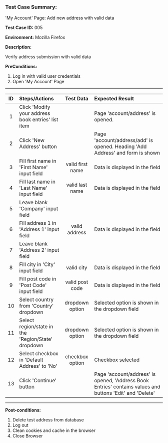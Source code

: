 
### Test Case Summary:

'My Account' Page: Add new address with valid data

**Test Case ID:** 005

**Environment:** Mozilla Firefox

**Description:**

Verify address submission with valid data

**PreConditions:**
1. Log in with valid user credentials
2. Open 'My Account' Page

---

|      ID       | Steps/Actions            |  Test Data  | Expected Result |
|:------------:|:------------------------|:---------------:|:---------------|
|1| Click 'Modify your address book entries' list item | | Page 'account/address' is opened.
|2| Click 'New Address' button|  | Page 'account/address/add' is opened. Heading 'Add Address' and form is shown
|3| Fill first name in 'First Name' input field | valid first name | Data is displayed in the field                 
|4| Fill last name in 'Last Name' input field | valid last name | Data is displayed in the field
|5| Leave blank 'Company' input field | |
|6| Fill address 1 in 'Address 1' input field | valid address | Data is displayed in the field
|7| Leave blank 'Address 2' input field | |
|8| Fill city in 'City' input field | valid city | Data is displayed in the field             
|9| Fill post code in 'Post Code' input field | valid post code | Data is displayed in the field                 
|10| Select country from 'Country' dropdown  | dropdown option  | Selected option is shown in the dropdown field
|11| Select region/state in the 'Region/State' dropdown | dropdown option  | Selected option is shown in the dropdown field
|12| Select checkbox in 'Default Address' to 'No' | checkbox option |  Checkbox selected
|13| Click 'Continue' button | | Page 'account/address' is opened, 'Address Book Entries' contains values and buttons 'Edit' and 'Delete'
---

**Post-conditions:**
1. Delete test address from database
2. Log out
3. Clean cookies and cache in the browser
4. Close Browser